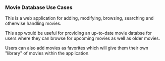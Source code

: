 ### Movie Database Use Cases
This is a web application for adding, modifying, browsing, searching and otherwise handling movies.

This app would be useful for providing an up-to-date movie databse for users where they can browse for upcoming movies as well as older movies.

Users can also add movies as favorites which will give them their own "library" of movies within the application.

